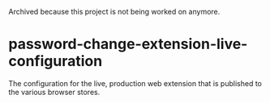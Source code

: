 Archived because this project is not being worked on anymore.

# password-change-extension-live-configuration
The configuration for the live, production web extension that is published to the various browser stores.
